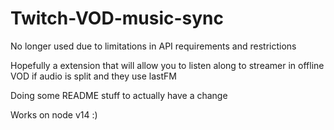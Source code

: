 # Twitch-VOD-music-sync

No longer used due to limitations in API requirements and restrictions 

Hopefully a extension that will allow you to listen along to streamer in offline VOD if audio is split and they use lastFM

Doing some README stuff to actually have a change

Works on node v14 :)
